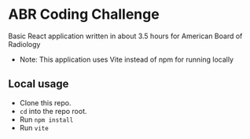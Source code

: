 # ABR Coding Challenge
Basic React application written in about 3.5 hours for American Board of Radiology
* Note: This application uses Vite instead of npm for running locally

## Local usage

- Clone this repo.
- `cd` into the repo root.
- Run `npm install`
- Run `vite`

